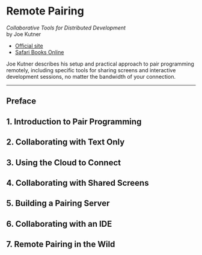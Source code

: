 # Remote Pairing

*Collaborative Tools for Distributed Development*<br>
by Joe Kutner

- [Official site](https://pragprog.com/book/jkrp/remote-pairing)
- [Safari Books Online](https://www.safaribooksonline.com/library/view/remote-pairing/9781941222348/)

Joe Kutner describes his setup and practical approach to pair programming remotely, including specific tools for sharing screens and interactive development sessions, no matter the bandwidth of your connection.

---

## Preface

## 1. Introduction to Pair Programming

## 2. Collaborating with Text Only

## 3. Using the Cloud to Connect

## 4. Collaborating with Shared Screens

## 5. Building a Pairing Server

## 6. Collaborating with an IDE

## 7. Remote Pairing in the Wild
